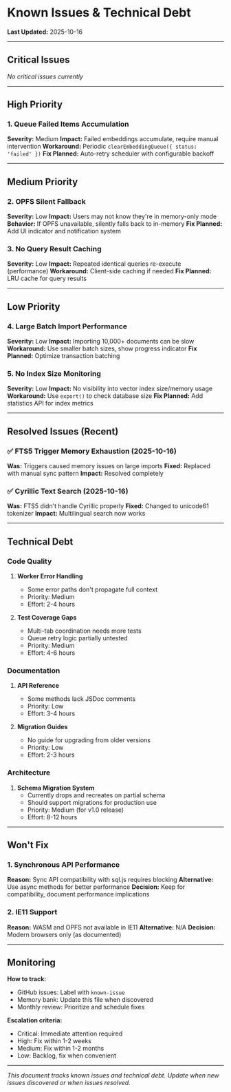 # Known Issues & Technical Debt

**Last Updated:** 2025-10-16

---

## Critical Issues

_No critical issues currently_

---

## High Priority

### 1. Queue Failed Items Accumulation
**Severity:** Medium
**Impact:** Failed embeddings accumulate, require manual intervention
**Workaround:** Periodic `clearEmbeddingQueue({ status: 'failed' })`
**Fix Planned:** Auto-retry scheduler with configurable backoff

---

## Medium Priority

### 2. OPFS Silent Fallback
**Severity:** Low
**Impact:** Users may not know they're in memory-only mode
**Behavior:** If OPFS unavailable, silently falls back to in-memory
**Fix Planned:** Add UI indicator and notification system

### 3. No Query Result Caching
**Severity:** Low
**Impact:** Repeated identical queries re-execute (performance)
**Workaround:** Client-side caching if needed
**Fix Planned:** LRU cache for query results

---

## Low Priority

### 4. Large Batch Import Performance
**Severity:** Low
**Impact:** Importing 10,000+ documents can be slow
**Workaround:** Use smaller batch sizes, show progress indicator
**Fix Planned:** Optimize transaction batching

### 5. No Index Size Monitoring
**Severity:** Low
**Impact:** No visibility into vector index size/memory usage
**Workaround:** Use `export()` to check database size
**Fix Planned:** Add statistics API for index metrics

---

## Resolved Issues (Recent)

### ✅ FTS5 Trigger Memory Exhaustion (2025-10-16)
**Was:** Triggers caused memory issues on large imports
**Fixed:** Replaced with manual sync pattern
**Impact:** Resolved completely

### ✅ Cyrillic Text Search (2025-10-16)
**Was:** FTS5 didn't handle Cyrillic properly
**Fixed:** Changed to unicode61 tokenizer
**Impact:** Multilingual search now works

---

## Technical Debt

### Code Quality

1. **Worker Error Handling**
   - Some error paths don't propagate full context
   - Priority: Medium
   - Effort: 2-4 hours

2. **Test Coverage Gaps**
   - Multi-tab coordination needs more tests
   - Queue retry logic partially untested
   - Priority: Medium
   - Effort: 4-6 hours

### Documentation

1. **API Reference**
   - Some methods lack JSDoc comments
   - Priority: Low
   - Effort: 3-4 hours

2. **Migration Guides**
   - No guide for upgrading from older versions
   - Priority: Low
   - Effort: 2-3 hours

### Architecture

1. **Schema Migration System**
   - Currently drops and recreates on partial schema
   - Should support migrations for production use
   - Priority: Medium (for v1.0 release)
   - Effort: 8-12 hours

---

## Won't Fix

### 1. Synchronous API Performance
**Reason:** Sync API compatibility with sql.js requires blocking
**Alternative:** Use async methods for better performance
**Decision:** Keep for compatibility, document performance implications

### 2. IE11 Support
**Reason:** WASM and OPFS not available in IE11
**Alternative:** N/A
**Decision:** Modern browsers only (as documented)

---

## Monitoring

**How to track:**
- GitHub issues: Label with `known-issue`
- Memory bank: Update this file when discovered
- Monthly review: Prioritize and schedule fixes

**Escalation criteria:**
- Critical: Immediate attention required
- High: Fix within 1-2 weeks
- Medium: Fix within 1-2 months
- Low: Backlog, fix when convenient

---

*This document tracks known issues and technical debt. Update when new issues discovered or when issues resolved.*
